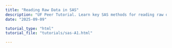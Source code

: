 ```yaml
---
title: "Reading Raw Data in SAS"
description: "UF Peer Tutorial. Learn key SAS methods for reading raw data with the INPUT statement: list, column, formatted, named, and mixed input. Covers INFILE options and pointer controls with hands-on demos for CSVs, fixed-width, and complex files."
date: "2025-09-09"

tutorial_type: "html"
tutorial_file: "tutorials/sas-A1.html"

---
```

